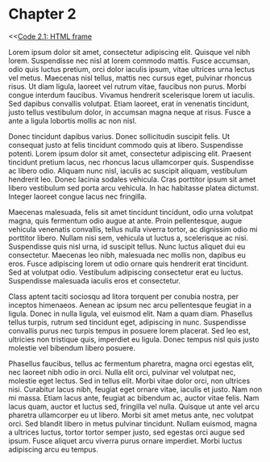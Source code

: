 # Chapter 2 #

<<[Code 2.1: HTML frame](code/2_1.html)

Lorem ipsum dolor sit amet, consectetur adipiscing elit. Quisque vel nibh lorem. Suspendisse nec nisl at lorem commodo mattis. Fusce accumsan, odio quis luctus pretium, orci dolor iaculis ipsum, vitae ultrices urna lectus vel metus. Maecenas nisl tellus, mattis nec cursus eget, pulvinar rhoncus risus. Ut diam ligula, laoreet vel rutrum vitae, faucibus non purus. Morbi congue interdum faucibus. Vivamus hendrerit scelerisque lorem ut iaculis. Sed dapibus convallis volutpat. Etiam laoreet, erat in venenatis tincidunt, justo tellus vestibulum dolor, in accumsan magna neque at risus. Fusce a ante a ligula lobortis mollis ac non nisl.

Donec tincidunt dapibus varius. Donec sollicitudin suscipit felis. Ut consequat justo at felis tincidunt commodo quis at libero. Suspendisse potenti. Lorem ipsum dolor sit amet, consectetur adipiscing elit. Praesent tincidunt pretium lacus, nec rhoncus lacus ullamcorper quis. Suspendisse ac libero odio. Aliquam nunc nisl, iaculis ac suscipit aliquam, vestibulum hendrerit leo. Donec lacinia sodales vehicula. Cras porttitor ipsum sit amet libero vestibulum sed porta arcu vehicula. In hac habitasse platea dictumst. Integer laoreet congue lacus nec fringilla.

Maecenas malesuada, felis sit amet tincidunt tincidunt, odio urna volutpat magna, quis fermentum odio augue at ante. Proin pellentesque, augue vehicula venenatis convallis, tellus nulla viverra tortor, ac dignissim odio mi porttitor libero. Nullam nisi sem, vehicula ut luctus a, scelerisque ac nisi. Suspendisse quis nisl urna, id suscipit tellus. Nunc luctus aliquet dui eu consectetur. Maecenas leo nibh, malesuada nec mollis non, dapibus eu eros. Fusce adipiscing lorem ut odio ornare quis hendrerit erat tincidunt. Sed at volutpat odio. Vestibulum adipiscing consectetur erat eu luctus. Suspendisse malesuada iaculis eros et consectetur.

Class aptent taciti sociosqu ad litora torquent per conubia nostra, per inceptos himenaeos. Aenean ac ipsum nec arcu pellentesque feugiat in a ligula. Donec in nulla ligula, vel euismod elit. Nam a quam diam. Phasellus tellus turpis, rutrum sed tincidunt eget, adipiscing in nunc. Suspendisse convallis purus nec turpis tempus in posuere lorem placerat. Sed leo est, ultricies non tristique quis, imperdiet eu ligula. Donec tempus nisl quis justo molestie vel bibendum libero posuere.

Phasellus faucibus, tellus ac fermentum pharetra, magna orci egestas elit, nec laoreet nibh odio in orci. Nulla elit orci, pulvinar vel volutpat nec, molestie eget lectus. Sed in tellus elit. Morbi vitae dolor orci, non ultrices nisi. Curabitur lacus nibh, feugiat eget ornare vitae, iaculis et justo. Nam non mi massa. Etiam lacus ante, feugiat ac bibendum ac, auctor vitae felis. Nam lacus quam, auctor et luctus sed, fringilla vel nulla. Quisque ut ante vel arcu pharetra ullamcorper eu ut libero. Morbi sit amet metus ante, nec volutpat orci. Sed blandit libero in metus pulvinar tincidunt. Nullam euismod, magna a ultrices luctus, tortor tortor semper justo, sed egestas orci augue sed ipsum. Fusce aliquet arcu viverra purus ornare imperdiet. Morbi luctus adipiscing arcu eu tempus.
